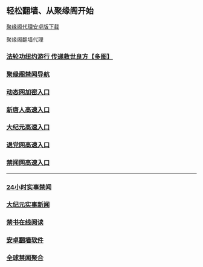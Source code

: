 
## 轻松翻墙、从聚缘阁开始


[聚缘阁代理安卓版下载](https://gitlab.com/juyuange/2/-/raw/master/jyg.apk)

聚缘阁翻墙代理 

### [法轮功纽约游行 传递救世良方【多图】](https://ju8.byrrw.cf/jyg2)

### [聚缘阁禁闻导航](https://tty1.byrrw.cf/h)

### [动态网加密入口](https://ss2.bssds.tk/ccc/ghhtt/45566)


### [新唐人高速入口](https://ss2.bssds.tk/ccc/ouu/5)

### [大纪元高速入口](https://ss2.bssds.tk/ccc/ouu/7)

### [退党网高速入口](https://ss2.bssds.tk/ccc/ouu/8)

### [禁闻网高速入口]( https://github.com/fqnews/bnews)



***




### [24小时实事禁闻](https://github.com/bvzsw2079/djy/blob/master/gb/n24hr.md?dfh#1)

### [大纪元实事新闻](https://github.com/bvzsw2079/djy/blob/master/gb/nsc413.md?dfh#1)


### [禁书在线阅读](https://github.com/txyzum203/djy/blob/master/gb/9p.md?flntdtv#1)


### [安卓翻墙软件](https://git.io/afq)

### [全球禁闻聚合](https://github.com/gfw-breaker/banned-news1/blob/master/README.md)







